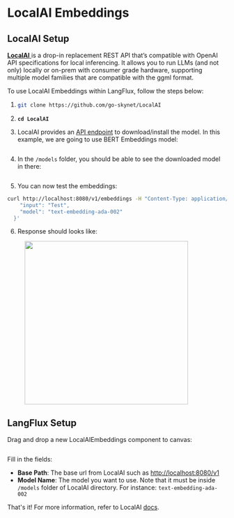 # LocalAI Embeddings

## LocalAI Setup

[**LocalAI** ](https://github.com/go-skynet/LocalAI)is a drop-in replacement REST API that’s compatible with OpenAI API specifications for local inferencing. It allows you to run LLMs (and not only) locally or on-prem with consumer grade hardware, supporting multiple model families that are compatible with the ggml format.

To use LocalAI Embeddings within LangFlux, follow the steps below:

1. ```bash
   git clone https://github.com/go-skynet/LocalAI
   ```
2. <pre class="language-bash"><code class="lang-bash"><strong>cd LocalAI
   </strong></code></pre>
3. LocalAI provides an [API endpoint](https://localai.io/api-endpoints/index.html#applying-a-model---modelsapply) to download/install the model. In this example, we are going to use BERT Embeddings model:

<figure><img src="../.gitbook/assets/image (27) (1).png" alt=""><figcaption></figcaption></figure>

4. In the `/models` folder, you should be able to see the downloaded model in there:

<figure><img src="../.gitbook/assets/image (23).png" alt=""><figcaption></figcaption></figure>

5. You can now test the embeddings:

```bash
curl http://localhost:8080/v1/embeddings -H "Content-Type: application/json" -d '{
    "input": "Test",
    "model": "text-embedding-ada-002"
  }'
```

6. Response should looks like:

<figure><img src="../.gitbook/assets/image (29).png" alt="" width="375"><figcaption></figcaption></figure>

## LangFlux Setup

Drag and drop a new LocalAIEmbeddings component to canvas:

<figure><img src="../.gitbook/assets/image (21) (1).png" alt=""><figcaption></figcaption></figure>

Fill in the fields:

* **Base Path**: The base url from LocalAI such as [http://localhost:8080/v1](http://localhost:8080/v1)
* **Model Name**: The model you want to use. Note that it must be inside `/models` folder of LocalAI directory. For instance: `text-embedding-ada-002`

That's it! For more information, refer to LocalAI [docs](https://localai.io/models/index.html#embeddings-bert).
